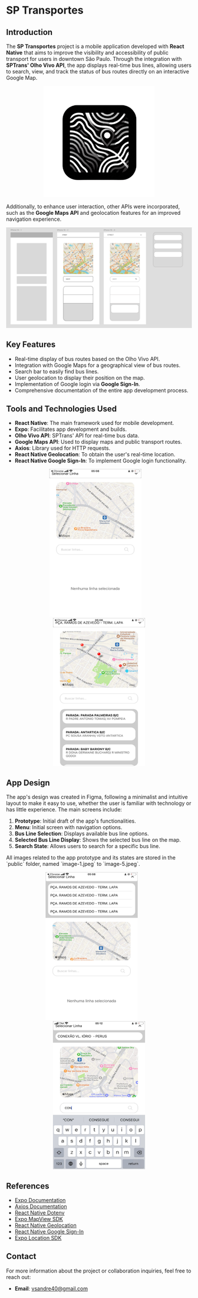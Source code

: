 # SP Transportes

## Introduction

The **SP Transportes** project is a mobile application developed with **React Native** that aims to improve the visibility and accessibility of public transport for users in downtown São Paulo. Through the integration with **SPTrans' Olho Vivo API**, the app displays real-time bus lines, allowing users to search, view, and track the status of bus routes directly on an interactive Google Map.

<p align="center">
  
  <img src="./public/icon.png" alt="App Prototype" width="300" height="300">
  
</p>

Additionally, to enhance user interaction, other APIs were incorporated, such as the **Google Maps API** and geolocation features for an improved navigation experience.


<p align="center">
  
  <img src="./public/image-1.png" alt="App Prototype">
  
</p>


## Key Features

- Real-time display of bus routes based on the Olho Vivo API.
- Integration with Google Maps for a geographical view of bus routes.
- Search bar to easily find bus lines.
- User geolocation to display their position on the map.
- Implementation of Google login via **Google Sign-In**.
- Comprehensive documentation of the entire app development process.

## Tools and Technologies Used

- **React Native**: The main framework used for mobile development.
- **Expo**: Facilitates app development and builds.
- **Olho Vivo API**: SPTrans' API for real-time bus data.
- **Google Maps API**: Used to display maps and public transport routes.
- **Axios**: Library used for HTTP requests.
- **React Native Geolocation**: To obtain the user's real-time location.
- **React Native Google Sign-In**: To implement Google login functionality.


<p align="center">
  <img src="./public/image-2.jpeg" alt="Bus Line Selection Screen" width="250" height="400">
  &nbsp;&nbsp;&nbsp;&nbsp;
  <img src="./public/image-4.jpeg" alt="Bus Line Display Screen" width="250" height="400">
</p>


## App Design

The app's design was created in Figma, following a minimalist and intuitive layout to make it easy to use, whether the user is familiar with technology or has little experience. The main screens include:

1. **Prototype**: Initial draft of the app's functionalities.
2. **Menu**: Initial screen with navigation options.
3. **Bus Line Selection**: Displays available bus line options.
4. **Selected Bus Line Display**: Shows the selected bus line on the map.
5. **Search State**: Allows users to search for a specific bus line.

All images related to the app prototype and its states are stored in the \`public\` folder, named \`image-1.jpeg\` to \`image-5.jpeg\`.

<p align="center">
  <img src="./public/image-3.jpeg" alt="Search State" width="250" height="400">
  &nbsp;&nbsp;&nbsp;&nbsp;
  &nbsp;&nbsp;&nbsp;&nbsp;
  <img src="./public/image-5.jpeg" alt="Search State" width="250" height="400">
</p>

## References

- [Expo Documentation](https://docs.expo.dev/)
- [Axios Documentation](https://axios-http.com/ptbr/docs/intro)
- [React Native Dotenv](https://www.npmjs.com/package/react-native-dotenv)
- [Expo MapView SDK](https://docs.expo.dev/versions/latest/sdk/map-view/)
- [React Native Geolocation](https://github.com/michalchudziak/react-native-geolocation)
- [React Native Google Sign-In](https://github.com/react-native-google-signin/google-signin)
- [Expo Location SDK](https://docs.expo.dev/versions/latest/sdk/location/)

## Contact

For more information about the project or collaboration inquiries, feel free to reach out:

- **Email**: vsandre40@gmail.com
